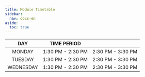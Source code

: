 ```yaml
---
title: Module Timetable
sidebar:
  nav: docs-en
aside:
  toc: true
---
```


|   DAY   |        TIME  PERIOD     |                   |         
|:-------:|:-----------------:|:-----------------:|
| MONDAY  | 1:30 PM - 2:30 PM | 2:30 PM - 3:30 PM |                  
| TUESDAY | 1:30 PM - 2:30 PM | 2:30 PM - 3:30 PM |  
| WEDNESDAY | 1:30 PM - 2:30 PM | 2:30 PM - 3:30 PM | 
